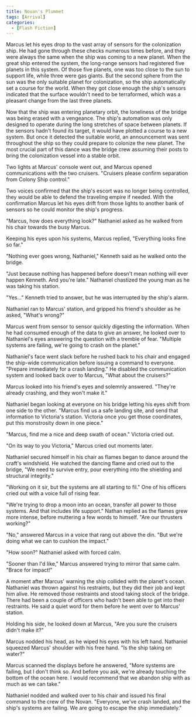 ```yaml
---
title: Novan's Plummet
tags: [Arrival]
categories:
  - [Flash Fiction]
---
```

Marcus let his eyes drop to the vast array of sensors for the colonization ship.  He had gone through these checks numerous times before, and they were always the same when the ship was coming to a new planet.  When the great ship entered the system, the long-range sensors had registered five planets in this system.  Of those five planets, one was too close to the sun to support life, while three were gas giants.  But the second sphere from the sun was the only suitable planet for colonization, so the ship automatically set a course for the world.  When they got close enough the ship's sensors indicated that the surface wouldn't need to be terraformed, which was a pleasant change from the last three planets.

Now that the ship was entering planetary orbit, the loneliness of the bridge was being erased with a vengeance.  The ship's automation was only designed to operate during the long stretches of space between planets.<!-- more -->  If the sensors hadn't found its target, it would have plotted a course to a new system.  But once it detected the suitable world, an announcement was sent throughout the ship so they could prepare to colonize the new planet.  The most crucial part of this dance was the bridge crew assuming their posts to bring the colonization vessel into a stable orbit.

Two lights at Marcus' console went out, and Marcus opened communications with the two cruisers.  "Cruisers please confirm separation from Colony Ship control."

Two voices confirmed that the ship's escort was no longer being controlled, they would be able to defend the traveling empire if needed.  With the confirmation Marcus let his eyes drift from those lights to another bank of sensors so he could monitor the ship's progress.

"Marcus, how does everything look?"  Nathaniel asked as he walked from his chair towards the busy Marcus.

Keeping his eyes upon his systems, Marcus replied, "Everything looks fine so far."

"Nothing ever goes wrong, Nathaniel," Kenneth said as he walked onto the bridge.

"Just because nothing has happened before doesn't mean nothing will ever happen Kenneth.  And you're late."  Nathaniel chastized the young man as he was taking his station.

"Yes..."  Kenneth tried to answer, but he was interrupted by the ship's alarm.

Nathaniel ran to Marcus' station, and gripped his friend's shoulder as he asked, "What's wrong?"

Marcus went from sensor to sensor quickly digesting the information.  When he had consumed enough of the data to give an answer, he looked over to Nathaniel's eyes answering the question with a tremble of fear.  "Multiple systems are failing, we're going to crash on the planet."

Nathaniel's face went slack before he rushed back to his chair and engaged the ship-wide communication before issuing a command to everyone.  "Prepare immediately for a crash landing."  He disabled the communication system and looked back over to Marcus, "What about the cruisers?"

Marcus looked into his friend's eyes and solemnly answered.  "They're already crashing, and they won't make it."

Nathaniel began looking at everyone on his bridge letting his eyes shift from one side to the other.  "Marcus find us a safe landing site, and send that information to Victoria's station.  Victoria once you get those coordinates, put this monstrosity down in one piece."

"Marcus, find me a nice and deep swath of ocean."  Victoria cried out.

"On its way to you Victoria," Marcus cried out moments later.

Nathaniel secured himself in his chair as flames began to dance around the craft's windshield.  He watched the dancing flame and cried out to the bridge, "We need to survive entry, pour everything into the shielding and structural integrity."

"Working on it sir, but the systems are all starting to fil."  One of his officers cried out with a voice full of rising fear.

"We're trying to drop a moon into an ocean, transfer all power to those systems.  And that includes life support."  Nathan replied as the flames grew more intense, before muttering a few words to himself.  "Are our thrusters working?"

"No," answered Marcus in a voice that rang out above the din.  "But we're doing what we can to cushion the impact."

"How soon?"  Nathaniel asked with forced calm.

"Sooner than I'd like," Marcus answered trying to mirror that same calm.  "Brace for impact!"

A moment after Marcus' warning the ship collided with the planet's ocean.  Nathaniel was thrown against his restraints, but they did their job and kept him alive.  He removed those restraints and stood taking stock of the bridge.  There had been a couple of officers who hadn't been able to get into their restraints.  He said a quiet word for them before he went over to Marcus' station.

Holding his side, he looked down at Marcus, "Are you sure the cruisers didn't make it?"

Marcus nodded his head, as he wiped his eyes with his left hand.  Nathaniel squeezed Marcus' shoulder with his free hand.  "Is the ship taking on water?"

Marcus scanned the displays before he answered, "More systems are failing, but I don't think so.  And before you ask, we're already touching the bottom of the ocean here.  I would recommend that we abandon ship with as much as we can take."

Nathaniel nodded and walked over to his chair and issued his final command to the crew of the Novan.  "Everyone, we've crash landed, and the ship's systems are failing.  We are going to escape the ship immediately."